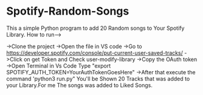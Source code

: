 # Spotify-Random-Songs
This a simple Python program to add 20 Random songs to Your Spotify Library.
How to run-->

->Clone the project 
->Open the file in VS code 
->Go to https://developer.spotify.com/console/put-current-user-saved-tracks/
->Click on get Token and Check user-modify-library
->Copy the OAuth token
->Open Terminal in Vs Code Type "export SPOTIFY_AUTH_TOKEN=YourAuthTokenGoesHere"
->After that execute the command 'python3 run.py"
You'll be Shown 20 Tracks that was added to your Library.For me The songs was added to Liked Songs.
